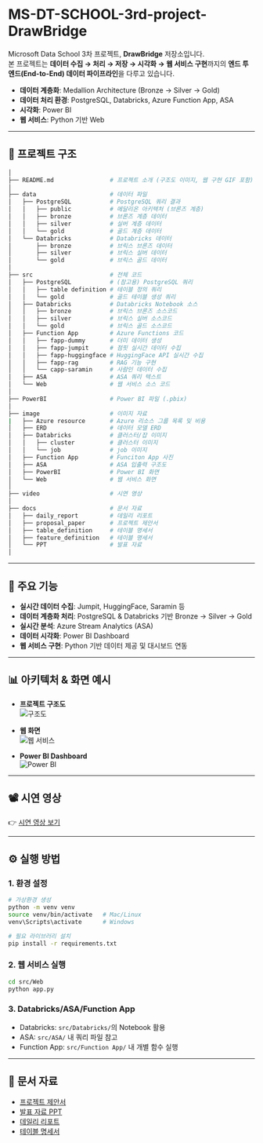 # MS-DT-SCHOOL-3rd-project-DrawBridge

Microsoft Data School 3차 프로젝트, **DrawBridge** 저장소입니다.  
본 프로젝트는 **데이터 수집 → 처리 → 저장 → 시각화 → 웹 서비스 구현**까지의 **엔드 투 엔드(End-to-End) 데이터 파이프라인**을 다루고 있습니다.  

- **데이터 계층화**: Medallion Architecture (Bronze → Silver → Gold)  
- **데이터 처리 환경**: PostgreSQL, Databricks, Azure Function App, ASA  
- **시각화**: Power BI  
- **웹 서비스**: Python 기반 Web  

---

## 📂 프로젝트 구조

```bash
│
├── README.md                # 프로젝트 소개 (구조도 이미지, 웹 구현 GIF 포함)
│
├── data                     # 데이터 파일
│   ├── PostgreSQL           # PostgreSQL 쿼리 결과
│   │   ├── public           # 메달리온 아키텍처 (브론즈 계층)
│   │   ├── bronze           # 브론즈 계층 데이터
│   │   ├── silver           # 실버 계층 데이터
│   │   └── gold             # 골드 계층 데이터
│   └── Databricks           # Databricks 데이터
│       ├── bronze           # 브릭스 브론즈 데이터
│       ├── silver           # 브릭스 실버 데이터
│       └── gold             # 브릭스 골드 데이터
│
├── src                      # 전체 코드
│   ├── PostgreSQL           # (참고용) PostgreSQL 쿼리
│   │   ├── table definition # 테이블 정의 쿼리
│   │   └── gold             # 골드 테이블 생성 쿼리
│   ├── Databricks           # Databricks Notebook 소스
│   │   ├── bronze           # 브릭스 브론즈 소스코드
│   │   ├── silver           # 브릭스 실버 소스코드
│   │   └── gold             # 브릭스 골드 소스코드
│   ├── Function App         # Azure Functions 코드
│   │   ├── fapp-dummy       # 더미 데이터 생성
│   │   ├── fapp-jumpit      # 점핏 실시간 데이터 수집
│   │   ├── fapp-huggingface # HuggingFace API 실시간 수집
│   │   ├── fapp-rag         # RAG 기능 구현
│   │   └── capp-saramin     # 사람인 데이터 수집
│   ├── ASA                  # ASA 쿼리 텍스트
│   └── Web                  # 웹 서비스 소스 코드
│
├── PowerBI                  # Power BI 파일 (.pbix)
│
├── image                    # 이미지 자료
|   ├── Azure resource       # Azure 리소스 그룹 목록 및 비용
│   ├── ERD                  # 데이터 모델 ERD
│   ├── Databricks           # 클러스터/잡 이미지
│   │   ├── cluster          # 클러스터 이미지
│   │   └── job              # job 이미지
│   ├── Function App         # Funciton App 사진
│   ├── ASA                  # ASA 입출력 구조도
│   ├── PowerBI              # Power BI 화면
│   └── Web                  # 웹 서비스 화면
│
├── video                    # 시연 영상
│
├── docs                     # 문서 자료
│   ├── daily_report         # 데일리 리포트
│   ├── proposal_paper       # 프로젝트 제안서
│   ├── table_definition     # 테이블 명세서
│   ├── feature_definition   # 테이블 명세서
│   └── PPT                  # 발표 자료
│
```

---

## 🚀 주요 기능

- **실시간 데이터 수집**: Jumpit, HuggingFace, Saramin 등  
- **데이터 계층화 처리**: PostgreSQL & Databricks 기반 Bronze → Silver → Gold  
- **실시간 분석**: Azure Stream Analytics (ASA)  
- **데이터 시각화**: Power BI Dashboard  
- **웹 서비스 구현**: Python 기반 데이터 제공 및 대시보드 연동  

---

## 📊 아키텍처 & 화면 예시

- **프로젝트 구조도**  
  ![구조도](image/ASA/asa_architecture.png)

- **웹 화면**  
  ![웹 서비스](image/Web/web_demo.png)

- **Power BI Dashboard**  
  ![Power BI](image/Databricks/cluster/cluster_cost.png)

---

## 📽 시연 영상

👉 [시연 영상 보기](./video/demo.mp4)  

---

## ⚙️ 실행 방법

### 1. 환경 설정
```bash
# 가상환경 생성
python -m venv venv
source venv/bin/activate   # Mac/Linux
venv\Scripts\activate      # Windows

# 필요 라이브러리 설치
pip install -r requirements.txt
```

### 2. 웹 서비스 실행
```bash
cd src/Web
python app.py
```

### 3. Databricks/ASA/Function App
- Databricks: `src/Databricks/`의 Notebook 활용  
- ASA: `src/ASA/` 내 쿼리 파일 참고  
- Function App: `src/Function App/` 내 개별 함수 실행  

---

## 📑 문서 자료

- [프로젝트 제안서](./docs/proposal/proposal.pdf)  
- [발표 자료 PPT](./docs/PPT/presentation.pptx)  
- [데일리 리포트](./docs/daily_report/)  
- [테이블 명세서](./docs/table_definition/)  
